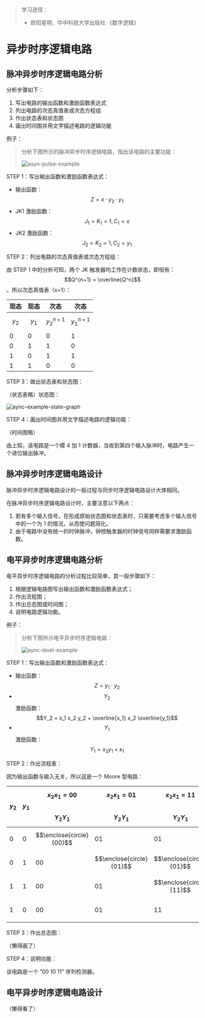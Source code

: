 > 学习途径：
>
> - 欧阳星明、华中科技大学出版社 《数字逻辑》

# 异步时序逻辑电路

## 脉冲异步时序逻辑电路分析

分析步骤如下：

1. 写出电路的输出函数和激励函数表达式
2. 列出电路的次态真值表或次态方程组
3. 作出状态表和状态图
4. 画出时间图并用文字描述电路的逻辑功能



例子：

> 分析下图所示的脉冲异步时序逻辑电路，指出该电路的主要功能：
>
> ![asyn-pulse-example](../asyn-pulse-example.png)

STEP 1：写出输出函数和激励函数表达式：

- 输出函数：$$Z = x \cdot y_2 \cdot y_1$$
- JK1 激励函数：$$J_1=K_1=1, C_1 = x$$
- JK2 激励函数：$$J_2=K_2=1, C_2 = y_1$$

STEP 2：列出电路的次态真值表或次态方程组：

由 STEP 1 中的分析可知，两个 JK 触发器均工作在计数状态，即恒有：$$Q^{n+1} = \overline{Q^n}$$。所以次态真值表（x=1）：

| 现态    | 现态    | 次态          | 次态          |
| ------- | ------- | ------------- | ------------- |
| $$y_2$$ | $$y_1$$ | $$y_2^{n+1}$$ | $$y_1^{n+1}$$ |
| 0       | 0       | 0             | 1             |
| 0       | 1       | 1             | 0             |
| 1       | 0       | 1             | 1             |
| 1       | 1       | 0             | 0             |

STEP 3：做出状态表和状态图：

（状态表略）状态图：

![aync-example-state-graph](../aync-example-state-graph.svg)

STEP 4：画出时间图并用文字描述电路的逻辑功能：

（时间图略）

由上知，该电路是一个模 4 加 1 计数器，当收到第四个输入脉冲时，电路产生一个进位输出脉冲。

## 脉冲异步时序逻辑电路设计

脉冲异步时序逻辑电路设计的一般过程与同步时序逻辑电路设计大体相同。

在脉冲异步时序逻辑电路设计时，主要注意以下两点：

1. 若有多个输入信号，在形成原始状态图和状态表时，只需要考虑多个输入信号中的一个为 1 的情况，从而使问题简化。
2. 由于电路中没有统一的时钟脉冲，钟控触发器的时钟信号同样需要求激励函数。

## 电平异步时序逻辑电路分析

电平异步时序逻辑电路的分析过程比较简单，其一般步骤如下：

1. 根据逻辑电路图写出输出函数和激励函数表达式；
2. 作出流程图；
3. 作出总态图或时间图；
4. 说明电路逻辑功能。



例子：

> 分析下图所示电平异步时序逻辑电路：
>
> ![aync-level-example](../aync-level-example.png)

STEP 1：写出输出函数和激励函数表达式：

- 输出函数：$$Z = y_1 \cdot y_2$$
- $$Y_2$$ 激励函数：$$Y_2 = x_1 x_2 y_2 + \overline{x_1} x_2 \overline{y_1}$$
- $$Y_1​$$ 激励函数：$$Y_1 = x_2 y_1 + x_1​$$

STEP 2：作出流程表：

因为输出函数与输入无关，所以这是一个 Moore 型电路：

| $$y_2$$ | $$y_1$$ | $$x_2x_1 = 00$$<br />$$Y_2Y_1​$$ | $$x_2x_1 = 01$$<br />$$Y_2Y_1​$$ | $$x_2x_1 = 11$$<br />$$Y_2Y_1​$$ | $$x_2x_1 = 10$$<br />$$Y_2Y_1​$$ | Z    |
| ------- | ------- | ------------------------------- | ------------------------------- | ------------------------------- | ------------------------------- | ---- |
| 0       | 0       | $$\enclose{circle}{00}$$        | 01                              | 01                              | 10                              | 0    |
| 0       | 1       | 00                              | $$\enclose{circle}{01}$$        | $$\enclose{circle}{01}$$        | $$\enclose{circle}{01}$$        | 0    |
| 1       | 1       | 00                              | 01                              | $$\enclose{circle}{11}$$        | 01                              | 1    |
| 1       | 0       | 00                              | 01                              | 11                              | $$\enclose{circle}{10}$$        | 0    |

STEP 3：作出总态图：

（懒得画了）

STEP 4：说明功能：

该电路是一个 ”00 10 11“ 序列检测器。

## 电平异步时序逻辑电路设计

（懒得看了）